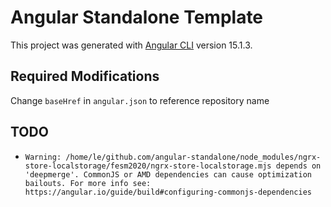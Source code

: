 # Angular Standalone Template

This project was generated with [Angular CLI](https://github.com/angular/angular-cli) version 15.1.3.

## Required Modifications

Change `baseHref` in `angular.json` to reference repository name



## TODO
- `Warning: /home/le/github.com/angular-standalone/node_modules/ngrx-store-localstorage/fesm2020/ngrx-store-localstorage.mjs depends on 'deepmerge'. CommonJS or AMD dependencies can cause optimization bailouts.
For more info see: https://angular.io/guide/build#configuring-commonjs-dependencies`
